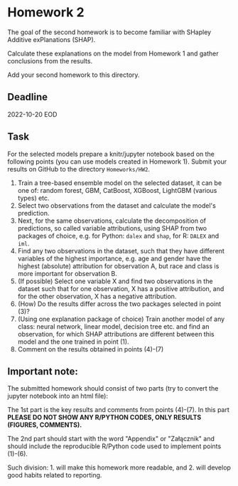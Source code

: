 # Homework 2

The goal of the second homework is to become familiar with SHapley Additive exPlanations (SHAP). 

Calculate these explanations on the model from Homework 1 and gather conclusions from the results.

Add your second homework to this directory.

## Deadline 

2022-10-20 EOD

## Task

For the selected models prepare a knitr/jupyter notebook based on the following points (you can use models created in Homework 1).
Submit your results on GitHub to the directory `Homeworks/HW2`.

1. Train a tree-based ensemble model on the selected dataset, it can be one of: random forest, GBM, CatBoost, XGBoost, LightGBM (various types) etc.
2. Select two observations from the dataset and calculate the model's prediction.
3. Next, for the same observations, calculate the decomposition of predictions, so called variable attributions, using SHAP from two packages of choice, e.g. for Python: `dalex` and `shap`, for R: `DALEX` and `iml`.
4. Find any two observations in the dataset, such that they have different variables of the highest importance, e.g. age and gender have the highest (absolute) attribution for observation A, but race and class is more important for observation B.
5. (If possible) Select one variable X and find two observations in the dataset such that for one observation, X has a positive attribution, and for the other observation, X has a negative attribution.
6. (How) Do the results differ across the two packages selected in point (3)?
7. (Using one explanation package of choice) Train another model of any class: neural network, linear model, decision tree etc. and find an observation, for which SHAP attributions are different between this model and the one trained in point (1).
8. Comment on the results obtained in points (4)-(7)


## **Important note:**

The submitted homework should consist of two parts (try to convert the jupyter notebook into an html file): 

The 1st part is the key results and comments from points (4)-(7). In this part **PLEASE DO NOT SHOW ANY R/PYTHON CODES, ONLY RESULTS (FIGURES, COMMENTS).**

The 2nd part should start with the word "Appendix" or "Załącznik" and should include the reproducible R/Python code used to implement points (1)-(6).

Such division: 1. will make this homework more readable, and 2. will develop good habits related to reporting.
